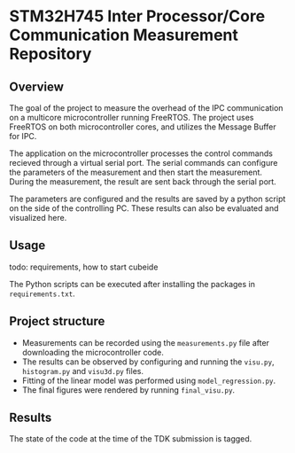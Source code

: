 # STM32H745 Inter Processor/Core Communication Measurement Repository

## Overview

The goal of the project to measure the overhead of the IPC communication on a multicore microcontroller running FreeRTOS. The project uses FreeRTOS on both microcontroller cores, and utilizes the Message Buffer for IPC.

The application on the microcontroller processes the control commands recieved through a virtual serial port. The serial commands can configure the parameters of the measurement and then start the measurement. During the measurement, the result are sent back through the serial port.

The parameters are configured and the results are saved by a python script on the side of the controlling PC. These results can also be evaluated and visualized here.

## Usage

todo: requirements, how to start cubeide

The Python scripts can be executed after installing the packages in `requirements.txt`.

## Project structure

* Measurements can be recorded using the `measurements.py` file after downloading the microcontroller code.
* The results can be observed by configuring and running the `visu.py`, `histogram.py` and `visu3d.py` files.
* Fitting of the linear model was performed using `model_regression.py`.
* The final figures were rendered by running `final_visu.py`.

## Results

The state of the code at the time of the TDK submission is tagged.
